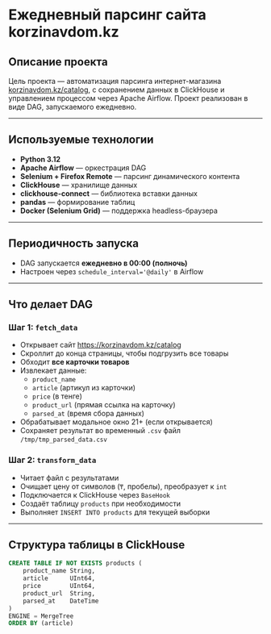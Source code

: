# Ежедневный парсинг сайта korzinavdom.kz

## Описание проекта

Цель проекта — автоматизация парсинга интернет-магазина [korzinavdom.kz/catalog](https://korzinavdom.kz/catalog), с сохранением данных в ClickHouse и управлением процессом через Apache Airflow. Проект реализован в виде DAG, запускаемого ежедневно.

---

## Используемые технологии

- **Python 3.12**
- **Apache Airflow** — оркестрация DAG
- **Selenium + Firefox Remote** — парсинг динамического контента
- **ClickHouse** — хранилище данных
- **clickhouse-connect** — библиотека вставки данных
- **pandas** — формирование таблиц
- **Docker (Selenium Grid)** — поддержка headless-браузера

---

## Периодичность запуска

- DAG запускается **ежедневно в 00:00 (полночь)**
- Настроен через `schedule_interval='@daily'` в Airflow

---

## Что делает DAG

### Шаг 1: `fetch_data`

- Открывает сайт https://korzinavdom.kz/catalog
- Скроллит до конца страницы, чтобы подгрузить все товары
- Обходит **все карточки товаров**
- Извлекает данные:
  - `product_name`
  - `article` (артикул из карточки)
  - `price` (в тенге)
  - `product_url` (прямая ссылка на карточку)
  - `parsed_at` (время сбора данных)
- Обрабатывает модальное окно 21+ (если открывается)
- Сохраняет результат во временный `.csv` файл `/tmp/tmp_parsed_data.csv`

### Шаг 2: `transform_data`

- Читает файл с результатами
- Очищает цену от символов (`₸`, пробелы), преобразует к `int`
- Подключается к ClickHouse через `BaseHook`
- Создаёт таблицу `products` при необходимости
- Выполняет `INSERT INTO products` для текущей выборки

---

## Структура таблицы в ClickHouse

```sql
CREATE TABLE IF NOT EXISTS products (
    product_name String,
    article      UInt64,
    price        UInt64,
    product_url  String,
    parsed_at    DateTime
)
ENGINE = MergeTree
ORDER BY (article)